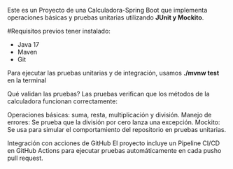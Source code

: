 Este es un Proyecto de una Calculadora-Spring Boot que implementa operaciones básicas y pruebas unitarias utilizando **JUnit y Mockito**.

#Requisitos previos
tener instalado:
- Java 17
- Maven
- Git 

Para ejecutar las pruebas unitarias y de integración, usamos **./mvnw test** en la terminal 

Qué validan las pruebas?
Las pruebas verifican que los métodos de la calculadora funcionan correctamente:

Operaciones básicas: suma, resta, multiplicación y división.
Manejo de errores: Se prueba que la división por cero lanza una excepción.
Mockito: Se usa para simular el comportamiento del repositorio en pruebas unitarias.

Integración con acciones de GitHub
El proyecto incluye un Pipeline CI/CD en GitHub Actions para ejecutar pruebas automáticamente en cada pusho pull request.

